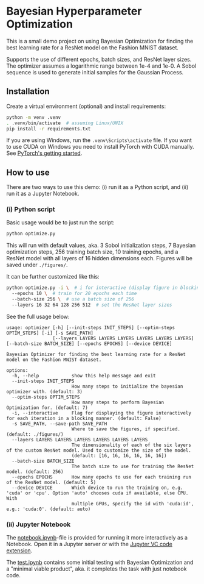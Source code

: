 # Bayesian Hyperparameter Optimization

This is a small demo project on using Bayesian Optimization for finding the best learning rate for a ResNet model on the Fashion MNIST dataset.

Supports the use of different epochs, batch sizes, and ResNet layer sizes. The optimizer assumes a logarithmic range between 1e-4 and 1e-0. A Sobol sequence is used to generate initial samples for the Gaussian Process.


## Installation

Create a virtual environment (optional) and install requirements:

```bash
python -m venv .venv
. .venv/bin/activate  # assuming Linux/UNIX
pip install -r requirements.txt
```

If you are using Windows, run the `.venv\Scripts\activate` file. If you want to use CUDA on Windows you need to install PyTorch with CUDA manually. See [PyTorch's getting started](https://pytorch.org/get-started/locally/).


## How to use

There are two ways to use this demo: (i) run it as a Python script, and (ii) run it as a Jupyter Notebook. 


### (i) Python script

Basic usage would be to just run the script:

```bash
python optimize.py
```

This will run with default values, aka. 3 Sobol initialization steps, 7 Bayesian optimization steps, 256 training batch size, 10 training epochs, and a ResNet model with all layers of 16 hidden dimensions each. Figures will be saved under `./figures/`.

It can be further customized like this:

```bash
python optimize.py -i \  # i for interactive (display figure in blocking Window)
  --epochs 10 \  # train for 20 epochs each time
  --batch-size 256 \  # use a batch size of 256
  --layers 16 32 64 128 256 512  # set the ResNet layer sizes
```

See the full usage below:

```text
usage: optimizer [-h] [--init-steps INIT_STEPS] [--optim-steps OPTIM_STEPS] [-i] [-s SAVE_PATH]
                 [--layers LAYERS LAYERS LAYERS LAYERS LAYERS LAYERS] [--batch-size BATCH_SIZE] [--epochs EPOCHS] [--device DEVICE]

Bayesian Optimizer for finding the best learning rate for a ResNet model on the Fashion MNIST dataset.

options:
  -h, --help            show this help message and exit
  --init-steps INIT_STEPS
                        How many steps to initialize the bayesian optimizer with. (default: 3)
  --optim-steps OPTIM_STEPS
                        How many steps to perform Bayesian Optimization for. (default: 7)
  -i, --interactive     Flag for displaying the figure interactively for each iteration in a blocking manner. (default: False)
  -s SAVE_PATH, --save-path SAVE_PATH
                        Where to save the figures, if specified. (default: ./figures/)
  --layers LAYERS LAYERS LAYERS LAYERS LAYERS LAYERS
                        The dimensionality of each of the six layers of the custom ResNet model. Used to customize the size of the model.
                        (default: [16, 16, 16, 16, 16, 16])
  --batch-size BATCH_SIZE
                        The batch size to use for training the ResNet model. (default: 256)
  --epochs EPOCHS       How many epochs to use for each training run of the ResNet model. (default: 5)
  --device DEVICE       Which device to run the training on, e.g. 'cuda' or 'cpu'. Option 'auto' chooses cuda if available, else CPU. With
                        multiple GPUs, specify the id with 'cuda:id', e.g.: 'cuda:0'. (default: auto)
```


### (ii) Jupyter Notebook

The [notebook.ipynb](notebook.ipynb)-file is provided for running it more interactively as a Notebook. Open it in a Jupyter server or with the [Jupyter VC code extension](https://marketplace.visualstudio.com/items?itemName=ms-toolsai.jupyter).

The [test.ipynb](test.ipynb) contains some initial testing with Bayesian Optimization and a "minimal viable product", aka. it completes the task with just notebook code.
